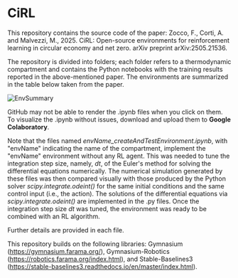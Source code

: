 # CiRL

This repository contains the source code of the paper: Zocco, F., Corti, A. and Malvezzi, M., 2025. CiRL: Open-source environments for reinforcement learning in circular economy and 
net zero. arXiv preprint arXiv:2505.21536. 

The repository is divided into folders; each folder refers to a thermodynamic compartment and contains the Python notebooks with the training results reported in the above-mentioned paper. The environments are summarized in the table below taken from the paper.

![EnvSummary](https://github.com/user-attachments/assets/647bd32b-ce68-4696-b3b6-a50f2ce8967b)

GitHub may not be able to render the .ipynb files when you click on them. To visualize the .ipynb without issues, download and upload them to __Google Colaboratory__.

Note that the files named _envName_createAndTestEnvironment.ipynb_, with "envName" indicating the name of the compartment, implement the "envName" environment without any RL agent. This was needed to tune the integration step size, namely, _dt_, of the Euler's method for solving the differential equations numerically. The numerical simulation generated by these files was then compared visually with those produced by the Python solver _scipy.integrate.odeint()_ for the same initial conditions and the same control input (i.e., the action). The solutions of the differential equations via _scipy.integrate.odeint()_ are implemented in the .py files. Once the integration step size _dt_ was tuned, the environment was ready to be combined with an RL algorithm.

Further details are provided in each file.

This repository builds on the following libraries: Gymnasium (https://gymnasium.farama.org/), Gymnasium-Robotics (https://robotics.farama.org/index.html), and Stable-Baselines3 (https://stable-baselines3.readthedocs.io/en/master/index.html).

